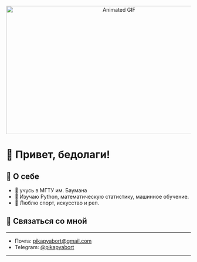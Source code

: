 <p align="center">
  <img src="./page.gif" alt="Animated GIF" width="600" height="350"/>
</p>

# 👋 Привет, бедолаги!

## 🚀 О себе
- 🔭 учусь в МГТУ им. Баумана
- 🌱 Изучаю Python, математическую статистику, машинное обучение.
- 🐢 Люблю спорт, искусство и реп.

## 🤝 Связаться со мной
---
- Почта: pikapyabort@gmail.com  
- Telegram: [@pikapyabort](https://t.me/pikapyabort)  
---
